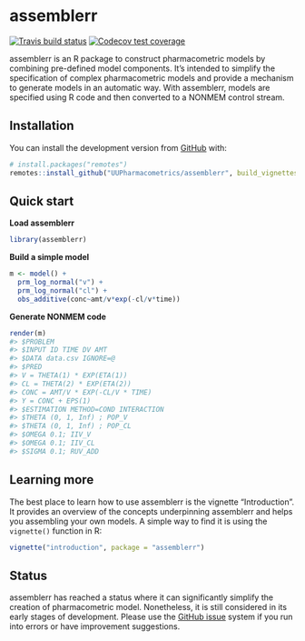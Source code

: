 
<!-- README.md is generated from README.Rmd. Please edit that file -->

# assemblerr

<!-- badges: start -->

[![Travis build
status](https://travis-ci.org/UUPharmacometrics/assemblerr.svg?branch=master)](https://travis-ci.org/UUPharmacometrics/assemblerr)
[![Codecov test
coverage](https://codecov.io/gh/UUPharmacometrics/assemblerr/branch/master/graph/badge.svg)](https://codecov.io/gh/UUPharmacometrics/assemblerr?branch=master)
<!-- badges: end -->

assemblerr is an R package to construct pharmacometric models by
combining pre-defined model components. It’s intended to simplify the
specification of complex pharmacometric models and provide a mechanism
to generate models in an automatic way. With assemblerr, models are
specified using R code and then converted to a NONMEM control stream.

## Installation

You can install the development version from
[GitHub](https://github.com/) with:

``` r
# install.packages("remotes")
remotes::install_github("UUPharmacometrics/assemblerr", build_vignettes = TRUE)
```

## Quick start

**Load assemblerr**

``` r
library(assemblerr)
```

**Build a simple model**

``` r
m <- model() +
  prm_log_normal("v") +
  prm_log_normal("cl") +
  obs_additive(conc~amt/v*exp(-cl/v*time)) 
```

**Generate NONMEM code**

``` r
render(m) 
#> $PROBLEM
#> $INPUT ID TIME DV AMT
#> $DATA data.csv IGNORE=@
#> $PRED
#> V = THETA(1) * EXP(ETA(1))
#> CL = THETA(2) * EXP(ETA(2))
#> CONC = AMT/V * EXP(-CL/V * TIME)
#> Y = CONC + EPS(1)
#> $ESTIMATION METHOD=COND INTERACTION
#> $THETA (0, 1, Inf) ; POP_V
#> $THETA (0, 1, Inf) ; POP_CL
#> $OMEGA 0.1; IIV_V
#> $OMEGA 0.1; IIV_CL
#> $SIGMA 0.1; RUV_ADD
```

## Learning more

The best place to learn how to use assemblerr is the vignette
“Introduction”. It provides an overview of the concepts underpinning
assemblerr and helps you assembling your own models. A simple way to
find it is using the `vignette()` function in R:

``` r
vignette("introduction", package = "assemblerr")
```

## Status

assemblerr has reached a status where it can significantly simplify the
creation of pharmacometric model. Nonetheless, it is still considered in
its early stages of development. Please use the [GitHub
issue](https://github.com/UUPharmacometrics/assemblerr/issues) system if
you run into errors or have improvement suggestions.
